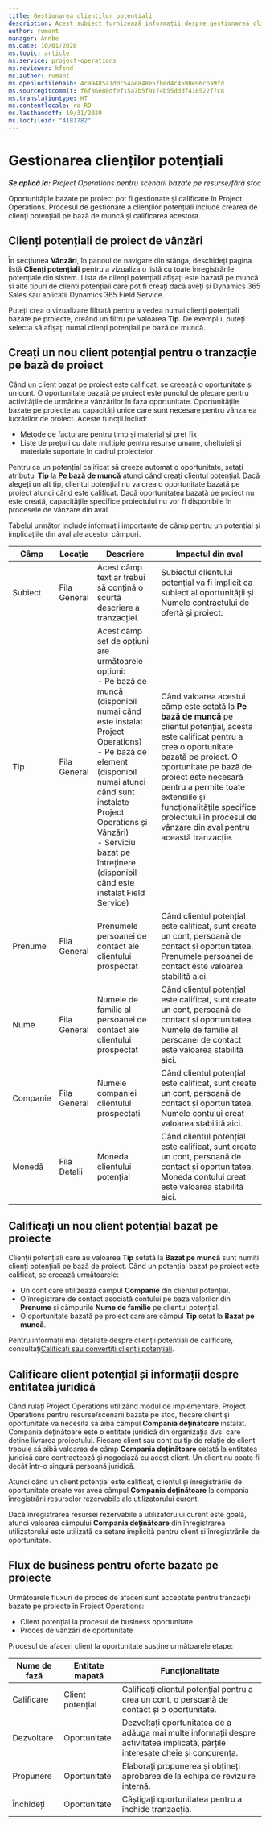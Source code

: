 ```yaml
---
title: Gestionarea clienților potențiali
description: Acest subiect furnizează informații despre gestionarea clienților potențiali pe bază de proiect.
author: rumant
manager: Annbe
ms.date: 10/01/2020
ms.topic: article
ms.service: project-operations
ms.reviewer: kfend
ms.author: rumant
ms.openlocfilehash: 4c99485a1d0c54ae848e5fbed4c4590e96cba9fd
ms.sourcegitcommit: f6f86e80dfef15a7b5f9174b55dddf410522f7c8
ms.translationtype: HT
ms.contentlocale: ro-RO
ms.lasthandoff: 10/31/2020
ms.locfileid: "4181782"
---
```

# <a name="manage-leads"></a>Gestionarea clienților potențiali

_**Se aplică la:** Project Operations pentru scenarii bazate pe resurse/fără stoc_

Oportunitățile bazate pe proiect pot fi gestionate și calificate în Project Operations. Procesul de gestionare a clienților potențiali include crearea de clienți potențiali pe bază de muncă și calificarea acestora. 

## <a name="project-sales-leads"></a>Clienți potențiali de proiect de vânzări

În secțiunea **Vânzări**, în panoul de navigare din stânga, deschideți pagina listă **Clienți potențiali** pentru a vizualiza o listă cu toate înregistrările potențiale din sistem. Lista de clienți potențiali afișați este bazată pe muncă și alte tipuri de clienți potențiali care pot fi creați dacă aveți și Dynamics 365 Sales sau aplicații Dynamics 365 Field Service.

Puteți crea o vizualizare filtrată pentru a vedea numai clienți potențiali bazate pe proiecte, creând un filtru pe valoarea **Tip**. De exemplu, puteți selecta să afișați numai clienți potențiali pe bază de muncă.

## <a name="create-a-new-lead-for-a-project-based-deal"></a>Creați un nou client potențial pentru o tranzacție pe bază de proiect

Când un client bazat pe proiect este calificat, se creează o oportunitate și un cont. O oportunitate bazată pe proiect este punctul de plecare pentru activitățile de urmărire a vânzărilor în faza oportunitate. Oportunitățile bazate pe proiecte au capacități unice care sunt necesare pentru vânzarea lucrărilor de proiect. Aceste funcții includ:

- Metode de facturare pentru timp și material și preț fix
- Liste de prețuri cu date multiple pentru resurse umane, cheltuieli și materiale suportate în cadrul proiectelor

Pentru ca un potențial calificat să creeze automat o oportunitate, setați atributul **Tip** la **Pe bază de muncă** atunci când creați clientul potențial. Dacă alegeți un alt tip, clientul potențial nu va crea o oportunitate bazată pe proiect atunci când este calificat. Dacă oportunitatea bazată pe proiect nu este creată, capacitățile specifice proiectului nu vor fi disponibile în procesele de vânzare din aval.

Tabelul următor include informații importante de câmp pentru un potențial și implicațiile din aval ale acestor câmpuri.
 
| **Câmp** | **Locaţie** | **Descriere** | **Impactul din aval** |
| --- | --- | --- | --- |
| Subiect | Fila General | Acest câmp text ar trebui să conțină o scurtă descriere a tranzacției. | Subiectul clientului potențial va fi implicit ca subiect al oportunității și Numele contractului de ofertă și proiect. |
| Tip | Fila General | Acest câmp set de opțiuni are următoarele opțiuni:</br>- Pe bază de muncă (disponibil numai când este instalat Project Operations)</br>- Pe bază de element (disponibil numai atunci când sunt instalate Project Operations și Vânzări)</br>- Serviciu bazat pe întreținere (disponibil când este instalat Field Service) | Când valoarea acestui câmp este setată la **Pe bază de muncă** pe clientul potențial, acesta este calificat pentru a crea o oportunitate bazată pe proiect. O oportunitate pe bază de proiect este necesară pentru a permite toate extensiile și funcționalitățile specifice proiectului în procesul de vânzare din aval pentru această tranzacție. |
| Prenume | Fila General | Prenumele persoanei de contact ale clientului prospectat | Când clientul potențial este calificat, sunt create un cont, persoană de contact și oportunitatea. Prenumele persoanei de contact este valoarea stabilită aici. |
| Nume | Fila General | Numele de familie al persoanei de contact ale clientului prospectat | Când clientul potențial este calificat, sunt create un cont, persoană de contact și oportunitatea. Numele de familie al persoanei de contact este valoarea stabilită aici. |
| Companie | Fila General | Numele companiei clientului prospectați | Când clientul potențial este calificat, sunt create un cont, persoană de contact și oportunitatea. Numele contului creat valoarea stabilită aici. |
| Monedă | Fila Detalii | Moneda clientului potențial | Când clientul potențial este calificat, sunt create un cont, persoană de contact și oportunitatea. Moneda contului creat este valoarea stabilită aici. |

## <a name="qualify-a-new-project-based-lead"></a>Calificați un nou client potențial bazat pe proiecte

Clienții potențiali care au valoarea **Tip** setată la **Bazat pe muncă** sunt numiți clienți potențiali pe bază de proiect. Când un potențial bazat pe proiect este calificat, se creează următoarele:

- Un cont care utilizează câmpul **Companie** din clientul potențial.
- O înregistrare de contact asociată contului pe baza valorilor din **Prenume** și câmpurile **Nume de familie** pe clientul potențial.
- O oportunitate bazată pe proiect care are câmpul **Tip** setat la **Bazat pe muncă**.

Pentru informații mai detaliate despre clienții potențiali de calificare, consultați[Calificați sau convertiți clienții potențiali](https://docs.microsoft.com/dynamics365/sales-enterprise/qualify-lead-convert-opportunity-sales).

## <a name="lead-qualification-and-legal-entity-information"></a>Calificare client potențial și informații despre entitatea juridică 

Când rulați Project Operations utilizând modul de implementare, Project Operations pentru resurse/scenarii bazate pe stoc, fiecare client și oportunitate va necesita să aibă câmpul **Compania deținătoare** instalat. Compania deținătoare este o entitate juridică din organizația dvs. care deține livrarea proiectului. Fiecare client sau cont cu tip de relație de client trebuie să aibă valoarea de câmp **Compania deținătoare** setată la entitatea juridică care contractează și negociază cu acest client. Un client nu poate fi decât într-o singură persoană juridică.

Atunci când un client potențial este calificat, clientul și înregistrările de oportunitate create vor avea câmpul **Compania deținătoare** la compania înregistrării resurselor rezervabile ale utilizatorului curent.

Dacă înregistrarea resursei rezervabile a utilizatorului curent este goală, atunci valoarea câmpului **Compania deținătoare** din înregistrarea utilizatorului este utilizată ca setare implicită pentru client și înregistrările de oportunitate.

## <a name="business-process-flow-for-project-based-deals"></a>Flux de business pentru oferte bazate pe proiecte

Următoarele fluxuri de proces de afaceri sunt acceptate pentru tranzacții bazate pe proiecte în Project Operations:

- Client potențial la procesul de business oportunitate
- Proces de vânzări de oportunitate

Procesul de afaceri client la oportunitate susține următoarele etape:

| Nume de fază | Entitate mapată | Funcționalitate |
| --- | --- | --- |
| Calificare | Client potențial | Calificați clientul potențial pentru a crea un cont, o persoană de contact și o oportunitate. |
| Dezvoltare | Oportunitate | Dezvoltați oportunitatea de a adăuga mai multe informații despre activitatea implicată, părțile interesate cheie și concurența. |
| Propunere | Oportunitate | Elaborați propunerea și obțineți aprobarea de la echipa de revizuire internă. |
| Închideți | Oportunitate | Câștigați oportunitatea pentru a închide tranzacția. |
